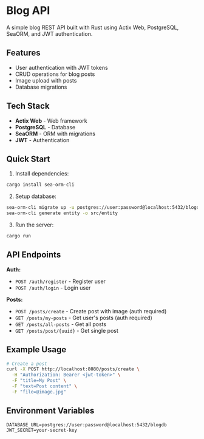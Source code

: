 # Blog API

A simple blog REST API built with Rust using Actix Web, PostgreSQL, SeaORM, and JWT authentication.

## Features

- User authentication with JWT tokens
- CRUD operations for blog posts
- Image upload with posts
- Database migrations

## Tech Stack

- **Actix Web** - Web framework
- **PostgreSQL** - Database
- **SeaORM** - ORM with migrations
- **JWT** - Authentication

## Quick Start

1. Install dependencies:
```bash
cargo install sea-orm-cli
```

2. Setup database:
```bash
sea-orm-cli migrate up -u postgres://user:password@localhost:5432/blogdb
sea-orm-cli generate entity -o src/entity
```

3. Run the server:
```bash
cargo run
```

## API Endpoints

**Auth:**
- `POST /auth/register` - Register user
- `POST /auth/login` - Login user

**Posts:**
- `POST /posts/create` - Create post with image (auth required)
- `GET /posts/my-posts` - Get user's posts (auth required)
- `GET /posts/all-posts` - Get all posts
- `GET /posts/post/{uuid}` - Get single post

## Example Usage

```bash
# Create a post
curl -X POST http://localhost:8080/posts/create \
  -H "Authorization: Bearer <jwt-token>" \
  -F "title=My Post" \
  -F "text=Post content" \
  -F "file=@image.jpg"
```

## Environment Variables

```env
DATABASE_URL=postgres://user:password@localhost:5432/blogdb
JWT_SECRET=your-secret-key
```
